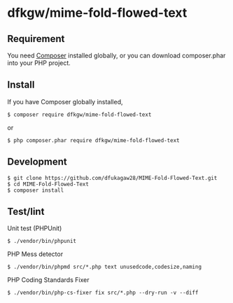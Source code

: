 # dfkgw/mime-fold-flowed-text

## Requirement

You need [Composer](https://getcomposer.org/) installed globally, or you can
download composer.phar into your PHP project.

## Install

If you have Composer globally installed,
```
$ composer require dfkgw/mime-fold-flowed-text
```
or
```
$ php composer.phar require dfkgw/mime-fold-flowed-text
```

## Development

```
$ git clone https://github.com/dfukagaw28/MIME-Fold-Flowed-Text.git
$ cd MIME-Fold-Flowed-Text
$ composer install
```

## Test/lint

Unit test (PHPUnit)
```
$ ./vendor/bin/phpunit
```

PHP Mess detector
```
$ ./vendor/bin/phpmd src/*.php text unusedcode,codesize,naming
```

PHP Coding Standards Fixer
```
$ ./vendor/bin/php-cs-fixer fix src/*.php --dry-run -v --diff
```


